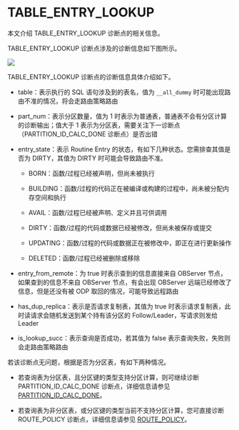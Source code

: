# TABLE_ENTRY_LOOKUP

本文介绍 TABLE_ENTRY_LOOKUP 诊断点的相关信息。

TABLE_ENTRY_LOOKUP 诊断点涉及的诊断信息如下图所示。

![](./420.table-entry-lookup-01)

TABLE_ENTRY_LOOKUP 诊断点的诊断信息具体介绍如下。

* table：表示执行的 SQL 语句涉及到的表名，值为 `__all_dummy` 时可能出现路由不准的情况，将会走路由策略路由

<!-- * 无 table_id 的介绍 -->

* part_num：表示分区数量，值为 1 时表示为普通表，普通表不会有分区计算的诊断输出；值大于 1 表示为分区表，需要关注下一诊断点（PARTITION_ID_CALC_DONE 诊断点）是否出错

<!-- * table_type：介绍所涉及表的类型，为系统表、虚拟表、视图、用户表等等。 -->

* entry_state：表示 Routine Entry 的状态，有如下几种状态。您需排查其值是否为 DIRTY，其值为 DIRTY 时可能会导致路由不准。
  
  * BORN：函数/过程已经被声明，但尚未被执行
  
  * BUILDING：函数/过程的代码正在被编译或构建的过程中，尚未被分配内存空间和执行
  
  * AVAIL：函数/过程已经被声明、定义并且可供调用
  
  * DIRTY：函数/过程的代码或数据已经被修改，但尚未被保存或提交
  
  * UPDATING：函数/过程的代码或数据正在被修改中，即正在进行更新操作
  
  * DELETED：函数/过程已经被删除或移除

* entry_from_remote：为 true 时表示查到的信息直接来自 OBServer 节点，如果查到的信息不来自 OBServer 节点，有会出现 OBServer 远端已经修改了信息，但是还没有被 ODP 取回的情况，可能导致远程路由

* has_dup_replica：表示是否请求复制表，其值为 true 时表示请求复制表，此时读请求会随机发送到某个持有该分区的 Follow/Leader，写请求则发给 Leader

* is_lookup_succ：表示查询是否成功，若其值为 false 表示查询失败，失败则会走路由策略路由

若该诊断点无问题，根据是否为分区表，有如下两种情况。

* 若查询表为分区表，且分区键的类型支持分区计算，则可继续诊断 PARTITION_ID_CALC_DONE 诊断点，详细信息请参见 [PARTITION_ID_CALC_DONE](./430.partition-id-calc-done.md)。

* 若查询表为非分区表，或分区键的类型当前不支持分区计算，您可直接诊断 ROUTE_POLICY 诊断点，详细信息请参见 [ROUTE_POLICY](./500.route-policy.md)。
